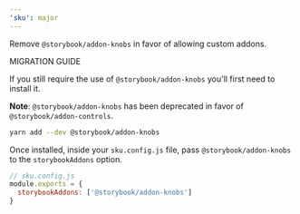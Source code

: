 ```yaml
---
'sku': major
---
```


Remove `@storybook/addon-knobs` in favor of allowing custom addons. 

MIGRATION GUIDE

If you still require the use of `@storybook/addon-knobs` you'll first need to install it. 

**Note**: `@storybook/addon-knobs` has been deprecated in favor of `@storybook/addon-controls`.

```bash
yarn add --dev @storybook/addon-knobs
```

Once installed, inside your `sku.config.js` file, pass `@storybook/addon-knobs` to the `storybookAddons` option.

```js
// sku.config.js
module.exports = {
  storybookAddons: ['@storybook/addon-knobs']
}
```

